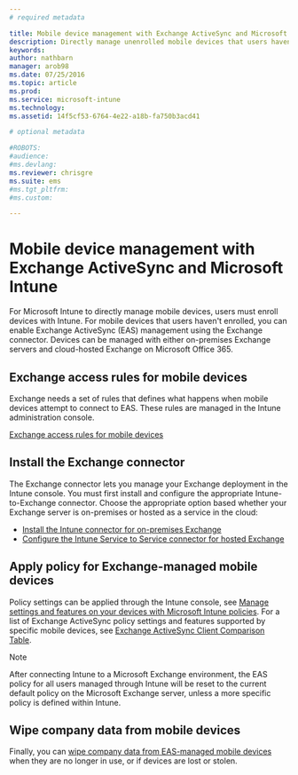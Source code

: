 ```yaml
---
# required metadata

title: Mobile device management with Exchange ActiveSync and Microsoft Intune | Microsoft Intune
description: Directly manage unenrolled mobile devices that users haven't enrolled with Exchange ActiveSync (EAS) management using the Exchange connector
keywords:
author: nathbarn
manager: arob98
ms.date: 07/25/2016
ms.topic: article
ms.prod:
ms.service: microsoft-intune
ms.technology:
ms.assetid: 14f5cf53-6764-4e22-a18b-fa750b3acd41

# optional metadata

#ROBOTS:
#audience:
#ms.devlang:
ms.reviewer: chrisgre
ms.suite: ems
#ms.tgt_pltfrm:
#ms.custom:

---
```


# Mobile device management with Exchange ActiveSync and Microsoft Intune
For Microsoft Intune to directly manage mobile devices, users must enroll devices with Intune. For mobile devices that users haven't enrolled, you can enable Exchange ActiveSync (EAS) management using the Exchange connector. Devices can be managed with either on-premises Exchange servers and cloud-hosted Exchange on Microsoft Office 365.

## Exchange access rules for mobile devices ##

Exchange needs a set of rules that defines what happens when mobile devices attempt to connect to EAS. These rules are managed in the Intune administration console.

[Exchange access rules for mobile devices](exchange-access-rules-for-mobile-devices.md)

## Install the Exchange connector
The Exchange connector lets you manage your Exchange deployment in the Intune console. You must first install and configure the appropriate Intune-to-Exchange connector. Choose the appropriate option based whether your Exchange server is on-premises or hosted as a service in the cloud:

-   [Install the Intune connector for on-premises Exchange](intune-on-premises-exchange-connector.md)
-   [Configure the Intune Service to Service connector for hosted Exchange](intune-service-to-service-exchange-connector.md)

## Apply policy for Exchange-managed mobile devices
Policy settings can be applied through the Intune console, see [Manage settings and features on your devices with Microsoft Intune policies](manage-settings-and-features-on-your-devices-with-microsoft-intune-policies.md). For a list of Exchange ActiveSync policy settings and features supported by specific mobile devices, see [Exchange ActiveSync Client Comparison Table](http://go.microsoft.com/fwlink/?LinkId=247270).

> [!NOTE]
> After connecting Intune to a Microsoft Exchange environment, the EAS policy for all users managed through Intune will be reset to the current default policy on the Microsoft Exchange server, unless a more specific policy is defined within Intune.

## Wipe company data from mobile devices
Finally, you can [wipe company data from EAS-managed mobile devices](wipe-for-exchange-managed-mobile-devices.md) when they are no longer in use, or if devices are lost or stolen.
